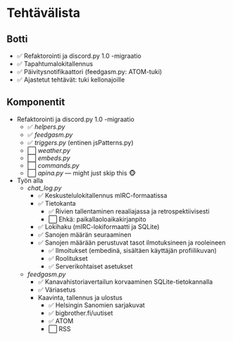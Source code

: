 # Tehtävälista

## Botti
- ✅ Refaktorointi ja discord.py 1.0 -migraatio
- ✅ Tapahtumalokitallennus
- ✅ Päivitysnotifikaattori (feedgasm.py: ATOM-tuki)
- ✅ Ajastetut tehtävät: tuki kellonajoille


## Komponentit
- Refaktorointi ja discord.py 1.0 -migraatio
    - ✅ *helpers.py*
    - ✅ *feedgasm.py*
    - ✅ *triggers.py* (entinen jsPatterns.py)
    - ⬜ *weather.py*
    - ⬜ *embeds.py*
    - ⬜ *commands.py*
    - ⬜ *apina.py* — might just skip this 🐵
- Työn alla
    - *chat_log.py*
        - ✅ Keskustelulokitallennus mIRC-formaatissa
        - ✅ Tietokanta
            - ✅ Rivien tallentaminen reaaliajassa ja retrospektiivisesti
            - ⬜ Ehkä: paikallaoloaikakirjanpito
        - ✅ Lokihaku (mIRC-lokiformaatti ja SQLite)
        - ✅ Sanojen määrän seuraaminen
        - ✅ Sanojen määrään perustuvat tasot ilmotuksineen ja rooleineen
            - ✅ Ilmoitukset (embedinä, sisältäen käyttäjän profiilikuvan)
            - ✅ Roolitukset
            - ✅ Serverikohtaiset asetukset
    - *feedgasm.py* 
        - ✅ Kanavahistoriavertailun korvaaminen SQLite-tietokannalla
        - ✅ Väriasetus
        - Kaavinta, tallennus ja ulostus
            - ✅ Helsingin Sanomien sarjakuvat
            - ✅ bigbrother.fi/uutiset
            - ✅ ATOM
            - ⬜ RSS

